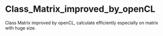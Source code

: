 # Class_Matrix_improved_by_openCL
Class Matrix improved by openCL, calculate efficiently especially on matrix with huge size.
